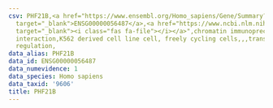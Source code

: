```yaml
---
csv: PHF21B,<a href="https://www.ensembl.org/Homo_sapiens/Gene/Summary?db=core;g=ENSG00000056487"
  target="_blank">ENSG00000056487</a>,<a href="https://www.ncbi.nlm.nih.gov/pubmed/23959860"
  target="_blank"><i class="fas fa-file"></i></a>",chromatin immunoprecipitation assay,direct
  interaction,K562 derived cell line cell, freely cycling cells,,,transcriptional
  regulation,
data_alias: PHF21B
data_id: ENSG00000056487
data_numevidence: 1
data_species: Homo sapiens
data_taxid: '9606'
title: PHF21B
---
```

